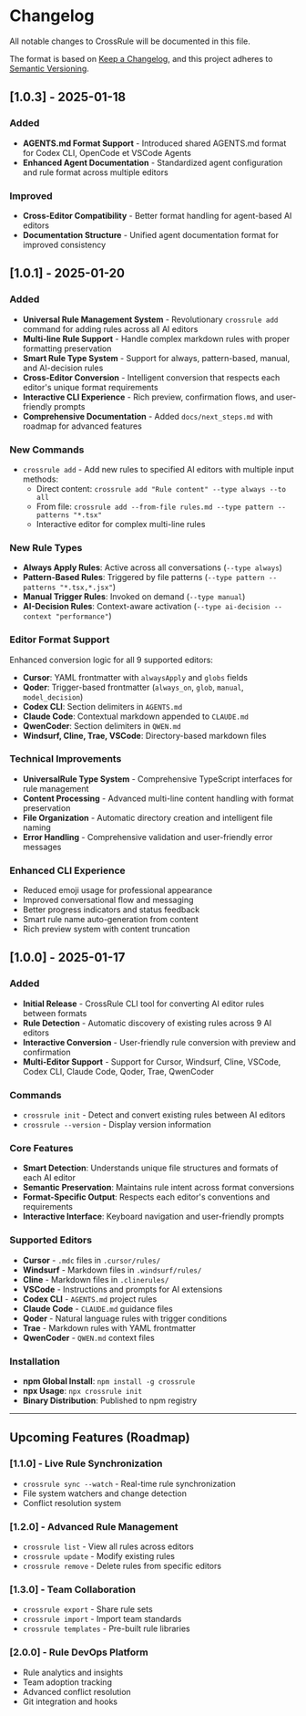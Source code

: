 # Changelog

All notable changes to CrossRule will be documented in this file.

The format is based on [Keep a Changelog](https://keepachangelog.com/en/1.0.0/),
and this project adheres to [Semantic Versioning](https://semver.org/spec/v2.0.0.html).

## [1.0.3] - 2025-01-18

### Added
- **AGENTS.md Format Support** - Introduced shared AGENTS.md format for Codex CLI, OpenCode et VSCode Agents
- **Enhanced Agent Documentation** - Standardized agent configuration and rule format across multiple editors

### Improved
- **Cross-Editor Compatibility** - Better format handling for agent-based AI editors
- **Documentation Structure** - Unified agent documentation format for improved consistency

## [1.0.1] - 2025-01-20

### Added
- **Universal Rule Management System** - Revolutionary `crossrule add` command for adding rules across all AI editors
- **Multi-line Rule Support** - Handle complex markdown rules with proper formatting preservation
- **Smart Rule Type System** - Support for always, pattern-based, manual, and AI-decision rules
- **Cross-Editor Conversion** - Intelligent conversion that respects each editor's unique format requirements
- **Interactive CLI Experience** - Rich preview, confirmation flows, and user-friendly prompts
- **Comprehensive Documentation** - Added `docs/next_steps.md` with roadmap for advanced features

### New Commands
- `crossrule add` - Add new rules to specified AI editors with multiple input methods:
  - Direct content: `crossrule add "Rule content" --type always --to all`
  - From file: `crossrule add --from-file rules.md --type pattern --patterns "*.tsx"`
  - Interactive editor for complex multi-line rules

### New Rule Types
- **Always Apply Rules**: Active across all conversations (`--type always`)
- **Pattern-Based Rules**: Triggered by file patterns (`--type pattern --patterns "*.tsx,*.jsx"`)
- **Manual Trigger Rules**: Invoked on demand (`--type manual`)
- **AI-Decision Rules**: Context-aware activation (`--type ai-decision --context "performance"`)

### Editor Format Support
Enhanced conversion logic for all 9 supported editors:
- **Cursor**: YAML frontmatter with `alwaysApply` and `globs` fields
- **Qoder**: Trigger-based frontmatter (`always_on`, `glob`, `manual`, `model_decision`)
- **Codex CLI**: Section delimiters in `AGENTS.md`
- **Claude Code**: Contextual markdown appended to `CLAUDE.md`
- **QwenCoder**: Section delimiters in `QWEN.md`
- **Windsurf, Cline, Trae, VSCode**: Directory-based markdown files

### Technical Improvements
- **UniversalRule Type System** - Comprehensive TypeScript interfaces for rule management
- **Content Processing** - Advanced multi-line content handling with format preservation
- **File Organization** - Automatic directory creation and intelligent file naming
- **Error Handling** - Comprehensive validation and user-friendly error messages

### Enhanced CLI Experience
- Reduced emoji usage for professional appearance
- Improved conversational flow and messaging
- Better progress indicators and status feedback
- Smart rule name auto-generation from content
- Rich preview system with content truncation

## [1.0.0] - 2025-01-17

### Added
- **Initial Release** - CrossRule CLI tool for converting AI editor rules between formats
- **Rule Detection** - Automatic discovery of existing rules across 9 AI editors
- **Interactive Conversion** - User-friendly rule conversion with preview and confirmation
- **Multi-Editor Support** - Support for Cursor, Windsurf, Cline, VSCode, Codex CLI, Claude Code, Qoder, Trae, QwenCoder

### Commands
- `crossrule init` - Detect and convert existing rules between AI editors
- `crossrule --version` - Display version information

### Core Features
- **Smart Detection**: Understands unique file structures and formats of each AI editor
- **Semantic Preservation**: Maintains rule intent across format conversions
- **Format-Specific Output**: Respects each editor's conventions and requirements
- **Interactive Interface**: Keyboard navigation and user-friendly prompts

### Supported Editors
- **Cursor** - `.mdc` files in `.cursor/rules/`
- **Windsurf** - Markdown files in `.windsurf/rules/`
- **Cline** - Markdown files in `.clinerules/`
- **VSCode** - Instructions and prompts for AI extensions
- **Codex CLI** - `AGENTS.md` project rules
- **Claude Code** - `CLAUDE.md` guidance files
- **Qoder** - Natural language rules with trigger conditions
- **Trae** - Markdown rules with YAML frontmatter
- **QwenCoder** - `QWEN.md` context files

### Installation
- **npm Global Install**: `npm install -g crossrule`
- **npx Usage**: `npx crossrule init`
- **Binary Distribution**: Published to npm registry

---

## Upcoming Features (Roadmap)

### [1.1.0] - Live Rule Synchronization
- `crossrule sync --watch` - Real-time rule synchronization
- File system watchers and change detection
- Conflict resolution system

### [1.2.0] - Advanced Rule Management
- `crossrule list` - View all rules across editors
- `crossrule update` - Modify existing rules
- `crossrule remove` - Delete rules from specific editors

### [1.3.0] - Team Collaboration
- `crossrule export` - Share rule sets
- `crossrule import` - Import team standards
- `crossrule templates` - Pre-built rule libraries

### [2.0.0] - Rule DevOps Platform
- Rule analytics and insights
- Team adoption tracking
- Advanced conflict resolution
- Git integration and hooks